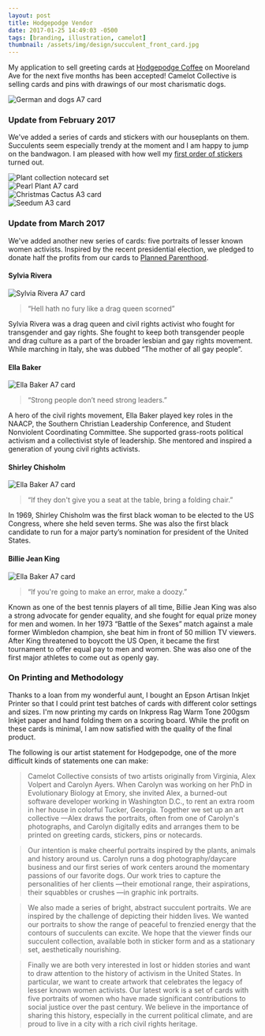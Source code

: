 ```yaml
---
layout: post
title: Hodgepodge Vendor
date: 2017-01-25 14:49:03 -0500
tags: [branding, illustration, camelot]
thumbnail: /assets/img/design/succulent_front_card.jpg
---
```


My application to sell greeting cards at [Hodgepodge Coffee](https://hodgepodgecoffee.com/) on Mooreland Ave for the next five months has been accepted! Camelot Collective is selling cards and pins with drawings of our most charismatic dogs.

<div class="row">
  <div class="col-lg-12 pt-4 pb-4">
  	<img class="prototype" src="/assets/img/design/german_co_card.jpg" alt="German and dogs A7 card"/>
  </div>
</div>

### Update from February 2017

We've added a series of cards and stickers with our houseplants on them. Succulents seem especially trendy at the moment and I am happy to jump on the bandwagon. I am pleased with how well my [first order of stickers](https://www.stickermule.com/) turned out.

<div class="row">
  <div class="col-lg-12 pt-4">
  	<img class="prototype" src="/assets/img/design/plant_collection.jpg" alt="Plant collection notecard set"/>
  </div>
  <div class="col-lg-12 pt-4">
  	<img class="prototype" src="/assets/img/design/pearl_plant_card.jpg" alt="Pearl Plant A7 card"/>
  </div>
  <div class="col-md-6 pt-4">
  	<img class="prototype" src="/assets/img/design/christmas_cactus_card.jpg" alt="Christmas Cactus A3 card"/>
  </div>
  <div class="col-md-6 pt-4">
    <img class="prototype" src="/assets/img/design/seedum_card.jpg" alt="Seedum A3 card"/>
  </div>
</div>

### Update from March 2017

We've added another new series of cards: five portraits of lesser known women activists. Inspired by the recent presidential election, we pledged to donate half the profits from our cards to [Planned Parenthood](https://www.plannedparenthood.org/get-involved/other-ways-give).

#### Sylvia Rivera

<div class="row">
  <div class="col-lg-12 pt-4 pb-4">
  	<img class="prototype" src="/assets/img/design/sylvia_rivera_card.jpg" alt="Sylvia Rivera A7 card"/>
  </div>
</div>

> “Hell hath no fury like a drag queen scorned”

Sylvia Rivera was a drag queen and civil rights activist who fought for transgender and gay rights. She fought to keep both transgender people and drag culture as a part of the broader lesbian and gay rights movement. While marching in Italy, she was dubbed “The mother of all gay people”.

#### Ella Baker

<div class="row">
  <div class="col-lg-12 pt-4 pb-4">
    <img class="prototype" src="/assets/img/design/ella_baker_card.jpg" alt="Ella Baker A7 card"/>
  </div>
</div>

> “Strong people don’t need strong leaders.”

A hero of the civil rights movement, Ella Baker played key roles in the NAACP, the Southern Christian Leadership Conference, and Student Nonviolent Coordinating Committee. She supported grass-roots political activism and a collectivist style of leadership. She mentored and inspired a generation of young civil rights activists.

#### Shirley Chisholm

<div class="row">
  <div class="col-lg-12 pt-4 pb-4">
    <img class="prototype" src="/assets/img/design/shirley_chisholm_card.jpg" alt="Ella Baker A7 card"/>
  </div>
</div>

> “If they don't give you a seat at the table, bring a folding chair.”

In 1969, Shirley Chisholm was the first black woman to be elected to the US Congress, where she held seven terms. She was also the first black candidate to run for a major party’s nomination for president of the United States.

#### Billie Jean King

<div class="row">
  <div class="col-lg-12 pt-2 pb-4">
    <img class="prototype" src="/assets/img/design/bjk_card.jpg" alt="Ella Baker A7 card"/>
  </div>
</div>

> “If you're going to make an error, make a doozy.”

Known as one of the best tennis players of all time, Billie Jean King was also a strong advocate for gender equality, and she fought for equal prize money for men and women. In her 1973 “Battle of the Sexes” match against a male former Wimbledon champion, she beat him in front of 50 million TV viewers. After King threatened to boycott the US Open, it became the first tournament to offer equal pay to men and women. She was also one of the first major athletes to come out as openly gay.

### On Printing and Methodology

Thanks to a loan from my wonderful aunt, I bought an Epson Artisan Inkjet Printer so that I could print test batches of cards with different color settings and sizes. I'm now printing my cards on Inkpress Rag Warm Tone 200gsm Inkjet paper and hand folding them on a scoring board. While the profit on these cards is minimal, I am now satisfied with the quality of the final product.

The following is our artist statement for Hodgepodge, one of the more difficult kinds of statements one can make:

> Camelot Collective consists of two artists originally from Virginia, Alex Volpert and Carolyn Ayers. When Carolyn was working on her PhD in Evolutionary Biology at Emory, she invited Alex, a burned-out software developer working in Washington D.C., to rent an extra room in her house in colorful Tucker, Georgia. Together we set up an art collective —Alex draws the portraits, often from one of Carolyn's photographs, and Carolyn digitally edits and arranges them to be printed on greeting cards, stickers, pins or notecards.

> Our intention is make cheerful portraits inspired by the plants, animals and history around us. Carolyn runs a dog photography/daycare business and our first series of work centers around the momentary passions of our favorite dogs. Our work tries to capture the personalities of her clients —their emotional range, their aspirations, their squabbles or crushes —in graphic ink portraits.

> We also made a series of bright, abstract succulent portraits. We are inspired by the challenge of depicting their hidden lives. We wanted our portraits to show the range of peaceful to frenzied energy that the contours of succulents can excite. We hope that the viewer finds our succulent collection, available both in sticker form and as a stationary set, aesthetically nourishing.

> Finally we are both very interested in lost or hidden stories and want to draw attention to the history of activism in the United States. In particular, we want to create artwork that celebrates the legacy of lesser known women activists. Our latest work is a set of cards with five portraits of women who have made significant contributions to social justice over the past century. We believe in the importance of sharing this history, especially in the current political climate, and are proud to live in a city with a rich civil rights heritage.
